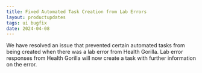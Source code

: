 ```yaml
---
title: Fixed Automated Task Creation from Lab Errors
layout: productupdates
tags: ui bugfix
date: 2024-04-08
---
```

We have resolved an issue that prevented certain automated tasks from being created when there was a lab error from Health Gorilla. Lab error responses from Health Gorilla will now create a task with further information on the error.
